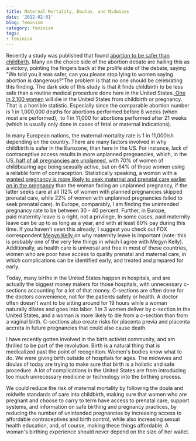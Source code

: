```yaml
---
title: Maternal Mortality, Doulas, and Midwives
date: '2012-02-01'
blog: feminism
category: feminism
tags:
- feminism
---
```


<div dir="ltr" style="text-align:left;">

Recently a study was published that found <a href="http://www.reuters.com/article/2012/01/23/us-abortion-idUSTRE80M2BS20120123" target="_blank">abortion to be safer than childbirth</a>. Many on the choice side of the abortion debate are hailing this as a victory, pointing the fingers back at the prolife side of the debate, saying "We told you it was safer, can you please stop lying to women saying abortion is dangerous?"The problem is that no one should be celebrating this finding. The dark side of this study is that it finds childbirth to be less safe than a routine medical procedure done here in the United States.<a href="http://www.womendeliver.org/about/the-issue/" target="_blank"> One in 2,100 women</a> will die in the United States from childbirth or pregnancy. That is a horrible statistic. Especially since the comparable abortion number is 1 in 1,000,000 deaths for abortions performed before 8 weeks (when most are performed),  to 1 in 11,000 for abortions performed after 21 weeks (which is usually only done in cases of fetal or maternal indications).<!--more-->

In many European nations, the maternal mortality rate is 1 in 11,000ish depending on the country. There are many factors involved in why childbirth is safer in the Eurozone, than here in the US. For instance, lack of contraceptive access results in more unplanned pregnancies, which, in the US,<a href="http://www.americanpregnancy.org/main/statistics.html" target="_blank"> half of all pregnancies are unplanned</a>, with 70% of women of childbearing age being sexually active, but on 64% of those women using a reliable form of contraception. Statistically speaking, a woman with a <a href="http://www.sciencedirect.com/science/article/pii/S0091743597902176" target="_blank">wanted pregnancy is more likely to seek maternal and prenatal care earlier on in the pregnancy</a> than the woman facing an unplanned pregnancy, if the latter seeks care at all (12% of women with planned pregnancies skipped prenatal care, while 22% of women with unplanned pregnancies failed to seek prenatal care). In Europe, comparably, I am finding the unintended pregnancy rate to be between 30 - 40 percent. Further, in Europe, paid maternity leave is a right, not a privilege. In some cases, paid maternity leave can be up to as long as a year, and with at least 80% pay during this time. If you haven't seen this already, I suggest you check out FOX correspondent <a href="http://www.youtube.com/watch?v=5BfSBxk0FMc" target="_blank">Megyn Kelly </a>on why maternity leave is important (note: this is probably one of the very few things in which I agree with Megyn Kelly). Additionally, as health care is universal and free in most of these countries, women who are poor have access to quality prenatal and maternal care, in which complications can be identified early, and treated and prepared for early.

Today, many births in the United States happen in hospitals, and are actually the biggest money makers for those hospitals, with unnecessary c-sections accounting for a lot of that money. C-sections are often done for the doctors convenience, not for the patients safety or health. A doctor often doesn't want to be sitting around for 19 hours while a woman naturally dilates and goes into labor. 1 in 3 women deliver by c-section in the United States, and a woman is more likely to die from a c-section than from a vaginal birth. C-sections also create risks for placenta previa and placenta accreta in future pregnancies that could also cause death.

I have recently gotten involved in the birth activist community, and am thrilled to be part of the revolution. Birth is a natural thing that is medicalized past the point of recognition. Women's bodies know what to do. We were giving birth outside of hospitals for ages. The midwives and doulas of today are trying to make sure that birth is a holistic and safe procedure. A lot of complications in the United States are from introducing too much unnecessary medicine or technology into the birthing process.

We could reduce the risk of maternal mortality by following the doula and midwife standards of care into childbirth, making sure that women who are pregnant and choose to carry to term have access to prenatal care, support systems, and information on safe birthing and pregnancy practices, by reducing the number of unintended pregnancies by increasing access to affordable contraceptives and birth control, while also increasing sexual health education, and, of course, making these things affordable. A woman's birthing experience should never depend on the size of her wallet.

</div>
